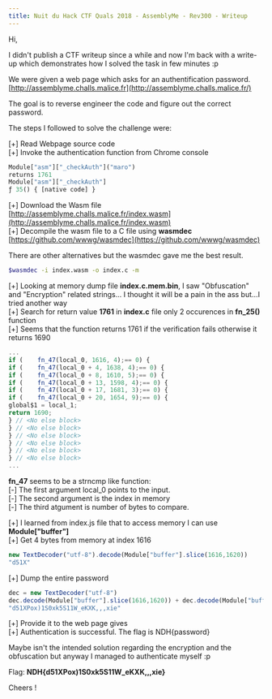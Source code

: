 ```yaml
---
title: Nuit du Hack CTF Quals 2018 - AssemblyMe - Rev300 - Writeup
---
```


Hi,  
  
I didn't publish a CTF writeup since a while and now I'm back with a write-up which demonstrates how I solved the task in few minutes :p  
  
We were given a web page which asks for an authentification password.  
[http://assemblyme.challs.malice.fr](http://assemblyme.challs.malice.fr/)  
  
The goal is to reverse engineer the code and figure out the correct password.  
  
The steps I followed to solve the challenge were:  
  
[+] Read Webpage source code  
[+] Invoke the authentication function from Chrome console  
  
<!--more-->

```javascript
Module["asm"]["_checkAuth"]("maro")
returns 1761
Module["asm"]["_checkAuth"]
ƒ 35() { [native code] }

```

  
[+] Download the Wasm file [http://assemblyme.challs.malice.fr/index.wasm](http://assemblyme.challs.malice.fr/index.wasm)  
[+] Decompile the wasm file to a C file using **wasmdec**  [https://github.com/wwwg/wasmdec](https://github.com/wwwg/wasmdec)  
  
There are other alternatives but the wasmdec gave me the best result.  
  

```bash
$wasmdec -i index.wasm -o index.c -m

```

  
[+] Looking at memory dump file **index.c.mem.bin**, I saw "Obfuscation" and "Encryption" related strings... I thought it will be a pain in the ass but...I tried another way  
[+] Search for return value **1761** in **index.c** file only 2 occurences in **fn_25()** function  
[+] Seems that the function returns 1761 if the verification fails otherwise it returns 1690  
  

```javascript
...
if (    fn_47(local_0, 1616, 4);== 0) {
if (    fn_47(local_0 + 4, 1638, 4);== 0) {
if (    fn_47(local_0 + 8, 1610, 5);== 0) {
if (    fn_47(local_0 + 13, 1598, 4);== 0) {
if (    fn_47(local_0 + 17, 1681, 3);== 0) {
if (    fn_47(local_0 + 20, 1654, 9);== 0) {
global$1 = local_1;
return 1690;
} // <No else block>
} // <No else block>
} // <No else block>
} // <No else block>
} // <No else block>
} // <No else block>
...

```

  
**fn_47** seems to be a strncmp like function:  
[-] The first argument local_0 points to the input.  
[-] The second argument is the index in memory  
[-] The third atgument is number of bytes to compare.  
  
[+] I learned from index.js file that to access memory I can use **Module["buffer"]**  
[+] Get 4 bytes from memory at index 1616  
  

```javascript
new TextDecoder("utf-8").decode(Module["buffer"].slice(1616,1620))
"d51X"

```

  
[+] Dump the entire password  
  

```javascript
dec = new TextDecoder("utf-8")
dec.decode(Module["buffer"].slice(1616,1620)) + dec.decode(Module["buffer"].slice(1638,1638+4))+dec.decode(Module["buffer"].slice(1610,1610+5))+dec.decode(Module["buffer"].slice(1598,1598+4)) + dec.decode(Module["buffer"].slice(1681,1681+3))+ dec.decode(Module["buffer"].slice(1654,1654+9))
"d51XPox)1S0xk5S11W_eKXK,,,xie"

```

  
[+] Provide it to the web page gives  
[+] Authentication is successful. The flag is NDH{password}  
  
Maybe isn't the intended solution regarding the encryption and the obfuscation but anyway I managed to authenticate myself :p  
  
Flag: **NDH{d51XPox)1S0xk5S11W_eKXK,,,xie}**  
  
Cheers !
